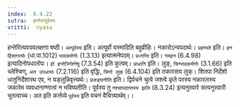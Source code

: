```yaml
---
index:  8.4.22
sutra:  हन्तेरत्पूर्वस्य
vritti:  nyasa
---
```


हन्तेरित्यवयवलक्षणा षष्ठी। `अत्पूर्वस्य` इति। अत्पूर्वो यस्मादिति बहुव्रीहिः। नकारोऽन्यपदार्थः। `प्रहण्यते` इति। `हन हिंसागत्योः` (धा.पा.1012) `भावकर्मणोः` (1.3.13) इत्यात्मनेपदम्। `प्रध्नन्ति` इति। `गमहन` (6.4.98) इत्यादिनोपधालोपः। `हो हन्तेर्ञ्णिश्नेषु` (7.3.54) इति कुत्वम्। `प्राधानि` इति। लुङ्, `चिण्भावकर्मणोः` (3.1.66) इति च्लेश्चिण्, `अत उपधायाः` (7.2.116) इति वृद्धिः, `चिणो लुक्` (6.4.104) इति तकारसय लुक्। शितपा निर्देशो धातुनिर्देशारथ एव, न यङ्लुन्निवृत्त्यर्थः। `प्रजङ्घनीति` इति। द्विर्वचने चुत्वे जश्त्वे कृते परस्य नकारलस्य जकारेम व्यवधानाण्णात्वं न भविष्यतीति। पूर्वस्य तु `नश्चापदान्तस्य झलि` (8.3.24) इत्यनुस्वारे सत्यनुस्वारी भूतत्वाच्च।
अत इति कर्त्तव्ये `पूर्वस्य` इति वचनं वैचित्र्यार्थम्।।

